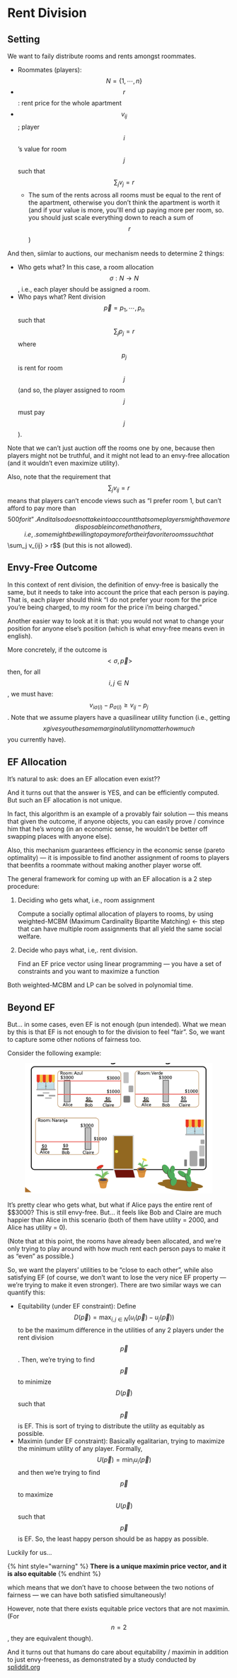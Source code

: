 # Rent Division

## Setting

We want to faily distribute rooms and rents amongst roommates.

* Roommates (players): $$N = \{1, \cdots, n \}$$
* $$r$$ : rent price for the whole apartment
* $$v_{ij}$$ ; player $$i$$’s value for room $$j$$ such that $$\sum_j v_j = r$$
  * The sum of the rents across all rooms must be equal to the rent of the apartment, otherwise you don’t think the apartment is worth it (and if your value is more, you’lll end up paying more per room, so. you should just scale everything down to reach a sum of $$r$$)

And then, siimlar to auctions, our mechanism needs to determine 2 things:

* Who gets what? In this case, a room allocation $$\sigma : N \to N$$, i.e., each player should be assigned a room.
* Who pays what? Rent division $$\vec p = p_1, \cdots, p_n$$ such that $$\sum_j p_j = r$$ where $$p_j$$ is rent for room $$j$$ (and so, the player assigned to room $$j$$ must pay $$j$$).

Note that we can’t just auction off the rooms one by one, because then players might not be truthful, and it might not lead to an envy-free allocation (and it wouldn’t even maximize utility).

Also, note that the requirement that $$\sum_j v_{ij} = r$$ means that players can’t encode views such as “I prefer room 1, but can’t afford to pay more than $$500 for it”. And it also does not take into account that some players might have more disposable income than others, i.e,. some might be willing to pay more for their favorite rooms such that$$\sum\_j v\_{ij} > r\$$ (but this is not allowed).

## Envy-Free Outcome

In this context of rent division, the definition of envy-free is basically the same, but it needs to take into account the price that each person is paying. That is, each player should think “I do not prefer your room for the price you’re being charged, to my room for the price i’m being charged.”

Another easier way to look at it is that: you would not wnat to change your position for anyone else’s position (which is what envy-free means even in english).

More concretely, if the outcome is $$<\sigma, \vec p>$$ then, for all $$i, j \in N$$, we must have: $$v_{i \sigma(i)} - p_{\sigma(i)} \geq v_{ij} - p_j$$. Note that we assume players have a quasilinear utility function (i.e., getting $$x gives you the same marginal utility no matter how much$$you currently have).

## EF Allocation

It’s natural to ask: does an EF allocation even exist??

And it turns out that the answer is YES, and can be efficiently computed. But such an EF allocation is not unique.

In fact, this algorithm is an example of a provably fair solution — this means that given the outcome, if anyone objects, you can easily prove / convince him that he’s wrong (in an economic sense, he wouldn’t be better off swapping places with anyone else).

Also, this mechanism guarantees efficiency in the economic sense (pareto optimality) — it is impossible to find another assignment of rooms to players that beenfits a roommate without making another player worse off.

The general framework for coming up with an EF allocation is a 2 step procedure:

1.  Deciding who gets what, i.e., room assignment

    Compute a socially optimal allocation of players to rooms, by using weighted-MCBM (Maximum Cardinality Bipartite Matching) ← this step that can have multiple room assignments that all yield the same social welfare.
2.  Decide who pays what, i.e,. rent division.

    Find an EF price vector using linear programming — you have a set of constraints and you want to maximize a function

Both weighted-MCBM and LP can be solved in polynomial time.

## Beyond EF

But… in some cases, even EF is not enough (pun intended). What we mean by this is that EF is not enough to for the division to feel “fair”. So, we want to capture some other notions of fairness too.

Consider the following example:

<figure><img src=".gitbook/assets/Screenshot_2024 10 28_at_6.00.55_PM.png" alt=""><figcaption></figcaption></figure>



It’s pretty clear who gets what, but what if Alice pays the entire rent of \$$3000? This is still envy-free. But… it feels like Bob and Claire are much happier than Alice in this scenario (both of them have utility = 2000, and Alice has utility = 0).

(Note that at this point, the rooms have already been allocated, and we’re only trying to play around with how much rent each person pays to make it as “even” as possible.)

So, we want the players’ utilities to be “close to each other”, while also satisfying EF (of course, we don’t want to lose the very nice EF property — we’re trying to make it even stronger). There are two similar ways we can quantify this:

* Equitability (under EF constraint): Define $$D(\vec p) = \max_{i, j \in N} (u_i (\vec p) - u_j (\vec p))$$ to be the maximum difference in the utilities of any 2 players under the rent division $$\vec p$$. Then, we’re trying to find $$\vec p$$ to minimize $$D(\vec p)$$ such that $$\vec p$$ is EF. This is sort of trying to distribute the utility as equitably as possible.
* Maximin (under EF constraint): Basically egalitarian, trying to maximize the minimum utility of any player. Formally, $$U(\vec p) = \min_i u_i (\vec p)$$ and then we’re trying to find $$\vec p$$ to maximize $$U(\vec p)$$ such that $$\vec p$$ is EF. So, the least happy person should be as happy as possible.

Luckily for us…

{% hint style="warning" %}
**There is a unique maximin price vector, and it is also equitable**
{% endhint %}

which means that we don’t have to choose between the two notions of fairness — we can have both satisfied simultaneously!

However, note that there exists equitable price vectors that are not maximin. (For $$n=2$$, they are equivalent though).

And it turns out that humans do care about equitability / maximin in addition to just envy-freeness, as demonstrated by a study conducted by [spliddit.org](http://spliddit.org)
